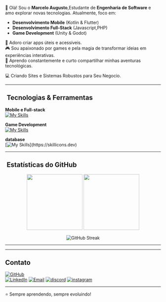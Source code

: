 👋 Olá! Sou o **Marcelo Augusto**,Estudante de **Engenharia de Software** e amo explorar novas tecnologias. Atualmente, foco em:

- **Desenvolvimento Mobile** (Kotlin & Flutter)
-  **Desenvolvimento Full-Stack** (Javascript,PHP) 
- **Game Development** (Unity & Godot)

📱 Adoro criar apps úteis e acessíveis.  
🎮 Sou apaixonado por games e pela magia de transformar ideias em experiências interativas.  
🚀 Aprendo constantemente e curto compartilhar minhas aventuras tecnológicas.

💻 Criando Sites e Sistemas Robustos para Seu Negocio.

---

## ​​ Tecnologias & Ferramentas
 
**Mobile e Full-stack**  
[![My Skills](https://skillicons.dev/icons?i=java,nodejs,js,html,bootstrap,css,php,py,react,vscode,wordpress,tailwind,nuxtjs,ts,figma&theme=light)](https://skillicons.dev)

**Game Development**  
[![My Skills](https://skillicons.dev/icons?i=cpp,gamemakerstudio,robloxstudio)](https://skillicons.dev)

**database**  
[![My Skills](https://skillicons.dev/icons?i=kubernetes,mongodb,mysql,postgres,)](https://skillicons.dev)

---

## ​ Estatísticas do GitHub  
<p align="center">
  <img height="180em" src="https://github-readme-stats.vercel.app/api?username=marcelodevti&show_icons=true&theme=tokyonight&include_all_commits=true&count_private=true&hide_border=true" />
  <img height="180em" src="https://github-readme-stats.vercel.app/api/top-langs/?username=marcelodevti&layout=compact&langs_count=8&theme=tokyonight&hide_border=true" />
</p>

<p align="center">
  <img src="https://streak-stats.demolab.com/?user=marcelodevti&theme=tokyonight&hide_border=true" alt="GitHub Streak" />
</p>
</div>

---



---

##  Contato  
[![GitHub](https://img.shields.io/badge/GitHub-181717?style=for-the-badge&logo=github&logoColor=white)](https://github.com/marcelodevti)  
[![LinkedIn](https://img.shields.io/badge/LinkedIn-0077B5?style=for-the-badge&logo=linkedin&logoColor=white)](https://www.linkedin.com/in/marcelo-augusto-38b0382ba/)
[![Email](https://img.shields.io/badge/Email-D14836?style=for-the-badge&logo=gmail&logoColor=white)](marcelodeveloper.ti@gmail.com)
[![discord](https://img.shields.io/badge/discord-0077B5?style=for-the-badge&logo=linkedin&logoColor=white)](https://www.linkedin.com/in/marcelo-augusto-38b0382ba/)
[![instagram](https://img.shields.io/badge/instagram-0077B5?style=for-the-badge&logo=linkedin&logoColor=white)](https://www.linkedin.com/in/marcelo-augusto-38b0382ba/) 

---

⭐ Sempre aprendendo, sempre evoluindo!
